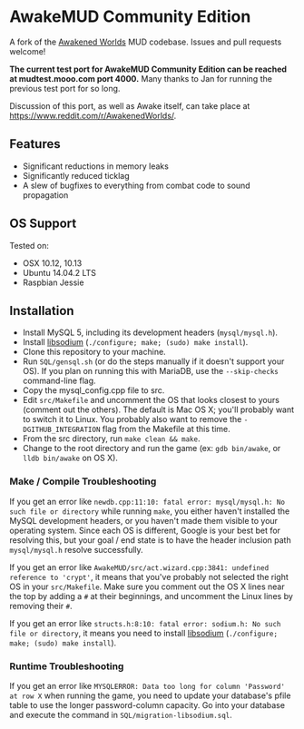 # AwakeMUD Community Edition
A fork of the [Awakened Worlds](http://awakenedworlds.net) MUD codebase. Issues and pull requests welcome!

**The current test port for AwakeMUD Community Edition can be reached at mudtest.mooo.com port 4000.** Many thanks to Jan for running the previous test port for so long.

Discussion of this port, as well as Awake itself, can take place at https://www.reddit.com/r/AwakenedWorlds/.

## Features
- Significant reductions in memory leaks
- Significantly reduced ticklag
- A slew of bugfixes to everything from combat code to sound propagation

## OS Support
Tested on:
- OSX 10.12, 10.13
- Ubuntu 14.04.2 LTS
- Raspbian Jessie

## Installation
- Install MySQL 5, including its development headers (`mysql/mysql.h`).
- Install [libsodium](https://github.com/jedisct1/libsodium/releases) (`./configure; make; (sudo) make install`).
- Clone this repository to your machine.
- Run `SQL/gensql.sh` (or do the steps manually if it doesn't support your OS). If you plan on running this with MariaDB, use the `--skip-checks` command-line flag.
- Copy the mysql_config.cpp file to src.
- Edit `src/Makefile` and uncomment the OS that looks closest to yours (comment out the others). The default is Mac OS X; you'll probably want to switch it to Linux. You probably also want to remove the `-DGITHUB_INTEGRATION` flag from the Makefile at this time.
- From the src directory, run `make clean && make`.
- Change to the root directory and run the game (ex: `gdb bin/awake`, or `lldb bin/awake` on OS X).

### Make / Compile Troubleshooting

If you get an error like `newdb.cpp:11:10: fatal error: mysql/mysql.h: No such file or directory` while running `make`, you either haven't installed the MySQL development headers, or you haven't made them visible to your operating system. Since each OS is different, Google is your best bet for resolving this, but your goal / end state is to have the header inclusion path `mysql/mysql.h` resolve successfully.

If you get an error like `AwakeMUD/src/act.wizard.cpp:3841: undefined reference to 'crypt'`, it means that you've probably not selected the right OS in your `src/Makefile`. Make sure you comment out the OS X lines near the top by adding a `#` at their beginnings, and uncomment the Linux lines by removing their `#`.

If you get an error like `structs.h:8:10: fatal error: sodium.h: No such file or directory`, it means you need to install [libsodium](https://github.com/jedisct1/libsodium/releases) (`./configure; make; (sudo) make install`).

### Runtime Troubleshooting

If you get an error like `MYSQLERROR: Data too long for column 'Password' at row X` when running the game, you need to update your database's pfile table to use the longer password-column capacity. Go into your database and execute the command in `SQL/migration-libsodium.sql`.
